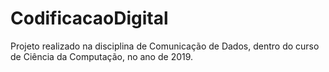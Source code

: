 # CodificacaoDigital
Projeto realizado na disciplina de Comunicação de Dados, dentro do curso de Ciência da Computação, no ano de 2019.
